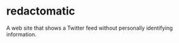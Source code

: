 redactomatic
============

A web site that shows a Twitter feed without personally identifying information.